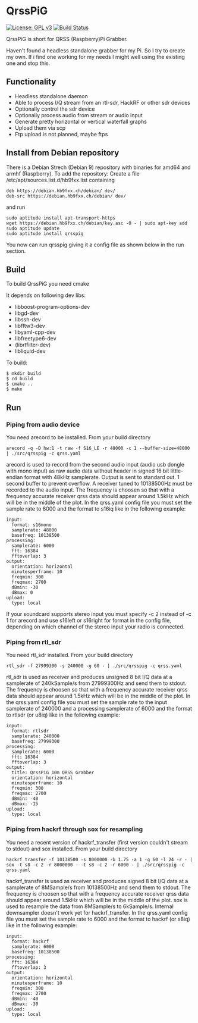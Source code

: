 # QrssPiG

[![License: GPL v3](https://img.shields.io/badge/License-GPL%20v3-blue.svg)](http://www.gnu.org/licenses/gpl-3.0)
[![Build Status](https://travis-ci.org/MartinHerren/QrssPiG.svg?branch=dev)](https://travis-ci.org/MartinHerren/QrssPiG)

QrssPiG is short for QRSS (Raspberry)Pi Grabber.

Haven't found a headless standalone grabber for my Pi. So I try to create my own.
If i find one working for my needs I might well using the existing one and stop this.

## Functionality
 - Headless standalone daemon
 - Able to process I/Q stream from an rtl-sdr, HackRF or other sdr devices
 - Optionally control the sdr device
 - Optionally process audio from stream or audio input
 - Generate pretty horizontal or vertical waterfall graphs
 - Upload them via scp
 - Ftp upload is not planned, maybe ftps

## Install from Debian repository
There is a Debian Strech (Debian 9) repository with binaries for amd64 and armhf (Raspberry). To add the repository:
Create a file /etc/apt/sources.list.d/hb9fxx.list containing
```
deb https://debian.hb9fxx.ch/debian/ dev/
deb-src https://debian.hb9fxx.ch/debian/ dev/
```
and run
```
sudo aptitude install apt-transport-https
wget https://debian.hb9fxx.ch/debian/key.asc -O - | sudo apt-key add
sudo aptitude update
sudo aptitude install qrsspig
```

You now can run qrsspig giving it a config file as shown below in the run section.

## Build
To build QrssPiG you need cmake

It depends on following dev libs:
 - libboost-program-options-dev
 - libgd-dev
 - libssh-dev
 - libfftw3-dev
 - libyaml-cpp-dev
 - libfreetype6-dev
 - (librtfilter-dev)
 - libliquid-dev

To build:
```
$ mkdir build
$ cd build
$ cmake ..
$ make
```

## Run
### Piping from audio device
You need arecord to be installed. From your build directory
```
arecord -q -D hw:1 -t raw -f S16_LE -r 48000 -c 1 --buffer-size=48000 | ./src/qrsspig -c qrss.yaml
```
arecord is used to record from the second audio input (audio usb dongle with mono input) as raw audio data without header in signed 16 bit little-endian format with 48kHz samplerate. Output is sent to standard out. 1 second buffer to prevent overflow.
A receiver tuned to 10138500Hz must be recorded to the audio input. The frequency is choosen so that with a frequency accurate receiver qrss data should appear around 1.5kHz which will be in the middle of the plot.
In the qrss.yaml config file you must set the sample rate to 6000 and the format to s16iq like in the following example:
```
input:
  format: s16mono
  samplerate: 48000
  basefreq: 10138500
processing:
  samplerate: 6000
  fft: 16384
  fftoverlap: 3
output:
  orientation: horizontal
  minutesperframe: 10
  freqmin: 300
  freqmax: 2700
  dBmin: -30
  dBmax: 0
upload:
  type: local
```
If your soundcard supports stereo input you must specify -c 2 instead of -c 1 for arecord and use s16left or s16right for format in the config file, depending on which channel of the stereo input your radio is connected.

### Piping from rtl_sdr
You need rtl_sdr installed. From your build directory
```
rtl_sdr -f 27999300 -s 240000 -g 60 - | ./src/qrsspig -c qrss.yaml
```
rtl_sdr is used as receiver and produces unsigned 8 bit I/Q data at a samplerate of 240kSample/s from 27999300Hz and send them to stdout.
The frequency is choosen so that with a frequency accurate receiver qrss data should appear around 1.5kHz which will be in the middle of the plot.
In the qrss.yaml config file you must set the sample rate to the input samplerate of 240000 and a processing samplerate of 6000 and the format to rtlsdr (or u8iq) like in the following example:
```
input:
  format: rtlsdr
  samplerate: 240000
  basefreq: 27999300
processing:
  samplerate: 6000
  fft: 16384
  fftoverlap: 3
output:
  title: QrssPiG 10m QRSS Grabber
  orientation: horizontal
  minutesperframe: 10
  freqmin: 300
  freqmax: 2700
  dBmin: -40
  dBmax: -15
upload:
  type: local
```

### Piping from hackrf through sox for resampling
You need a recent version of hackrf_transfer (first version couldn't stream to stdout) and sox installed. From your build directory
```
hackrf_transfer -f 10138500 -s 8000000 -b 1.75 -a 1 -g 60 -l 24 -r - | sox -t s8 -c 2 -r 8000000 - -t s8 -c 2 -r 6000 - | ./src/qrsspig -c qrss.yaml
```
hackrf_transfer is used as receiver and produces signed 8 bit I/Q data at a samplerate of 8MSample/s from 10138500Hz and send them to stdout.
The frequency is choosen so that with a frequency accurate receiver qrss data should appear around 1.5kHz which will be in the middle of the plot.
sox is used to resample the data from 8MSample/s to 6kSample/s. Internal downsampler doesn't work yet for hackrf_transfer.
In the qrss.yaml config file you must set the sample rate to 6000 and the format to hackrf (or s8iq) like in the following example:
```
input:
  format: hackrf
  samplerate: 6000
  basefreq: 10138500
processing:
  fft: 16384
  fftoverlap: 3
output:
  orientation: horizontal
  minutesperframe: 10
  freqmin: 300
  freqmax: 2700
  dBmin: -40
  dBmax: -30
upload:
  type: local
```
